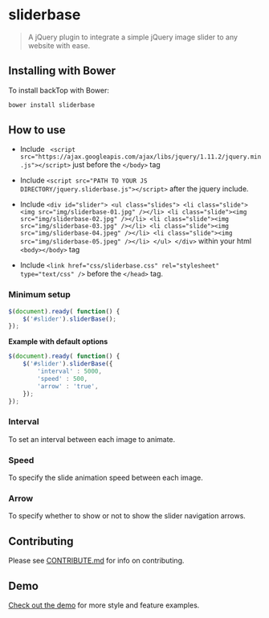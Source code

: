 # sliderbase

> A jQuery plugin to integrate a simple jQuery image slider to any website with ease.

## Installing with Bower

To install backTop with Bower:

```bash
bower install sliderbase
```

## How to use

- Include ``` <script src="https://ajax.googleapis.com/ajax/libs/jquery/1.11.2/jquery.min.js"></script>``` just before the ```</body>``` tag

- Include ``` <script src="PATH TO YOUR JS DIRECTORY/jquery.sliderbase.js"></script> ``` after the jquery include.

- Include ``` <div id="slider">
				<ul class="slides">
					<li class="slide"><img src="img/sliderbase-01.jpg" /></li>
					<li class="slide"><img src="img/sliderbase-02.jpg" /></li>
					<li class="slide"><img src="img/sliderbase-03.jpg" /></li>
					<li class="slide"><img src="img/sliderbase-04.jpeg" /></li>
					<li class="slide"><img src="img/sliderbase-05.jpeg" /></li>
				</ul>
			</div> ``` within your html ``` <body></body> ``` tag

- Include ``` <link href="css/sliderbase.css" rel="stylesheet" type="text/css" /> ``` before the ``` </head> ``` tag.

### Minimum setup

```js
$(document).ready( function() {
	$('#slider').sliderBase();
});
```

**Example with default options**

```js
$(document).ready( function() {
	$('#slider').sliderBase({
		'interval' : 5000,
		'speed' : 500,
		'arrow' : 'true',
	});
});
```

### Interval

To set an interval between each image to animate.


### Speed

To specify the slide animation speed between each image.

### Arrow

To specify whether to show or not to show the slider navigation arrows.


## Contributing

Please see [CONTRIBUTE.md](CONTRIBUTE.md) for info on contributing.


## Demo

<a href="http://codesalsa.net/sliderbase" target="_blank">Check out the demo</a> for more style and feature examples.

